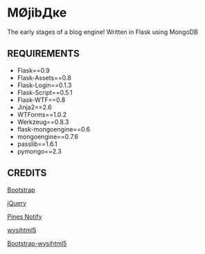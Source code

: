﻿MØjibДĸe
================================

The early stages of a blog engine!
Written in Flask using MongoDB


REQUIREMENTS
-------------------------

* Flask==0.9
* Flask-Assets==0.8
* Flask-Login==0.1.3
* Flask-Script==0.5.1
* Flask-WTF==0.8
* Jinja2==2.6
* WTForms==1.0.2
* Werkzeug==0.8.3
* flask-mongoengine==0.6
* mongoengine==0.7.6
* passlib==1.6.1
* pymongo==2.3

CREDITS
-------------------------
[Bootstrap](http://twitter.github.com/bootstrap/)

[jQuery](http://jquery.com/)

[Pines Notify](http://pinesframework.org/pnotify/)

[wysihtml5](https://github.com/xing/wysihtml5)

[Bootstrap-wysihtml5](https://github.com/jhollingworth/bootstrap-wysihtml5)
